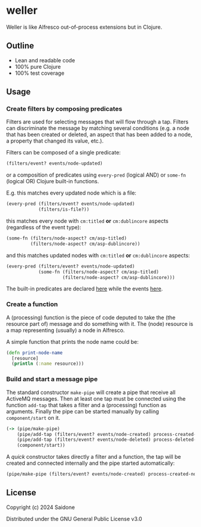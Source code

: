 # weller
Weller is like Alfresco out-of-process extensions but in Clojure.

## Outline
- Lean and readable code
- 100% pure Clojure
- 100% test coverage

## Usage
### Create filters by composing predicates
Filters are used for selecting messages that will flow through a tap. Filters can discriminate the message by matching
several conditions (e.g. a node that has been created or deleted, an aspect that has been added to a node, a property
that changed its value, etc.).

Filters can be composed of a single predicate:
```clojure
(filters/event? events/node-updated)
```
or a composition of predicates using `every-pred` (logical AND) or `some-fn` (logical OR) Clojure built-in functions.

E.g. this matches every updated node which is a file:
```clojure
(every-pred (filters/event? events/node-updated)
            (filters/is-file?))
```
this matches every node with `cm:titled` **or** `cm:dublincore` aspects (regardless of the event type): 
```clojure
(some-fn (filters/node-aspect? cm/asp-titled)
         (filters/node-aspect? cm/asp-dublincore))
```
and this matches updated nodes with `cm:titled` **or** `cm:dublincore` aspects:
```clojure
(every-pred (filters/event? events/node-updated)
            (some-fn (filters/node-aspect? cm/asp-titled)
                     (filters/node-aspect? cm/asp-dublincore)))
```
The built-in predicates are declared [here](src/weller/filters.clj) while the events [here](src/weller/events.clj).
### Create a function
A (processing) function is the piece of code deputed to take the (the resource part of) message and do something with it.
The (node) resource is a map representing (usually) a node in Alfresco.

A simple function that prints the node name could be:
```clojure
(defn print-node-name
  [resource]
  (println (:name resource)))
```
### Build and start a message pipe
The standard constructor `make-pipe` will create a pipe that receive all ActiveMQ messages. Then at least one tap must
be connected using the function `add-tap` that takes a filter and a (processing) function as arguments. Finally the pipe
can be started manually by calling `component/start` on it.
```clojure
(-> (pipe/make-pipe)
    (pipe/add-tap (filters/event? events/node-created) process-created-node)
    (pipe/add-tap (filters/event? events/node-deleted) process-deleted-node)
    (component/start))
```
A *quick* constructor takes directly a filter and a function, the tap will be created and connected internally and the
pipe started automatically:
```clojure
(pipe/make-pipe (filters/event? events/node-created) process-created-node)
```
## License
Copyright (c) 2024 Saidone

Distributed under the GNU General Public License v3.0
